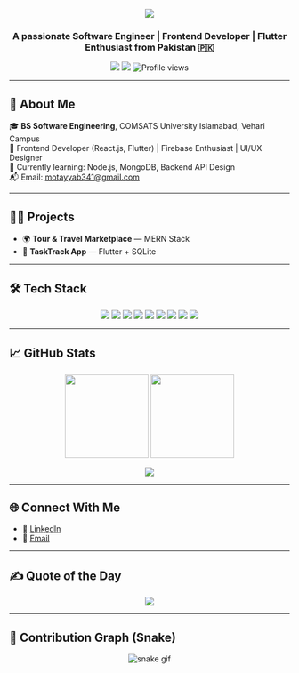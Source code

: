 <p align="center">
  <img src="https://readme-typing-svg.herokuapp.com/?lines=Hi%20👋%2C%20I'm%20Motayyab%20Jabbar;Software%20Engineer%20from%20Pakistan;React%20%7C%20Flutter%20%7C%20Firebase%20Developer;&center=true&width=500&height=45&color=FFBF00&vCenter=true&size=22&pause=1000" />
</p>

<h3 align="center">A passionate Software Engineer | Frontend Developer | Flutter Enthusiast from Pakistan 🇵🇰</h3>

<p align="center">
  <a href="mailto:motayyab341@gmail.com"><img src="https://img.shields.io/badge/Gmail-D14836?logo=gmail&logoColor=white&style=for-the-badge" /></a>
  <a href="https://linkedin.com/in/motayyab-jabbar-77534625a"><img src="https://img.shields.io/badge/LinkedIn-0077B5?logo=linkedin&logoColor=white&style=for-the-badge" /></a>
  <img src="https://komarev.com/ghpvc/?username=motayyabb&style=for-the-badge&color=blue" alt="Profile views" />
</p>

---

## 🚀 About Me

🎓 **BS Software Engineering**, COMSATS University Islamabad, Vehari Campus  
💼 Frontend Developer (React.js, Flutter) | Firebase Enthusiast | UI/UX Designer  
🧠 Currently learning: Node.js, MongoDB, Backend API Design  
📬 Email: [motayyab341@gmail.com](mailto:motayyab341@gmail.com)

---

## 🧑‍💻 Projects

- 🌍 **Tour & Travel Marketplace** — MERN Stack  
- 📱 **TaskTrack App** — Flutter + SQLite  

---

## 🛠 Tech Stack

<p align="center">
  <img src="https://img.shields.io/badge/HTML5-E34F26?style=for-the-badge&logo=html5&logoColor=white"/>
  <img src="https://img.shields.io/badge/CSS3-1572B6?style=for-the-badge&logo=css3&logoColor=white"/>
  <img src="https://img.shields.io/badge/JavaScript-F7DF1E?style=for-the-badge&logo=javascript&logoColor=black"/>
  <img src="https://img.shields.io/badge/React-20232A?style=for-the-badge&logo=react&logoColor=61DAFB"/>
  <img src="https://img.shields.io/badge/Flutter-02569B?style=for-the-badge&logo=flutter&logoColor=white"/>
  <img src="https://img.shields.io/badge/Firebase-FFCA28?style=for-the-badge&logo=firebase&logoColor=black"/>
  <img src="https://img.shields.io/badge/Figma-F24E1E?style=for-the-badge&logo=figma&logoColor=white"/>
  <img src="https://img.shields.io/badge/SQLite-07405E?style=for-the-badge&logo=sqlite&logoColor=white"/>
  <img src="https://img.shields.io/badge/Git-F05032?style=for-the-badge&logo=git&logoColor=white"/>
</p>

---

## 📈 GitHub Stats

<p align="center">
  <img src="https://github-readme-stats.vercel.app/api?username=motayyabb&show_icons=true&theme=tokyonight&hide_border=true" height="150"/>
  <img src="https://github-readme-streak-stats.herokuapp.com/?user=motayyabb&theme=tokyonight&hide_border=true" height="150"/>
</p>

<p align="center">
  <img src="https://github-readme-stats.vercel.app/api/top-langs/?username=motayyabb&layout=compact&theme=tokyonight&hide_border=true" />
</p>

---

## 🌐 Connect With Me

- 🔗 [LinkedIn](https://linkedin.com/in/motayyab-jabbar-77534625a)  
- 📧 [Email](mailto:motayyab341@gmail.com)

---

## ✍️ Quote of the Day

<p align="center">
  <img src="https://quotes-github-readme.vercel.app/api?type=horizontal&theme=radical" />
</p>

---

## 🐍 Contribution Graph (Snake)

<p align="center">
  <img src="https://raw.githubusercontent.com/motayyabb/motayyabb/output/github-contribution-grid-snake.svg" alt="snake gif" />
</p>
